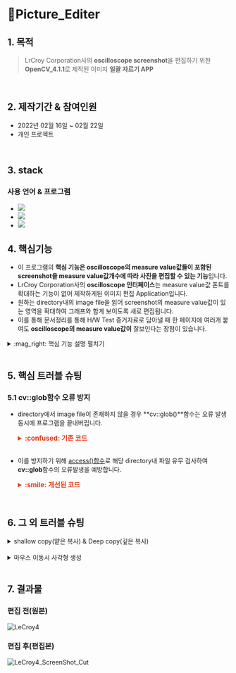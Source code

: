 # :pushpin:Picture_Editer
## 1. 목적
> LrCroy Corporation사의 **oscilloscope screenshot**을 편집하기 위한 **OpenCV_4.1.1**로 제작된 이미지 **일괄 자르기 APP**
<br/>

## 2. 제작기간 & 참여인원
- 2022년 02월 16일 ~ 02월 22일
- 개인 프로젝트
<br/>

## 3. stack
### 사용 언어 & 프로그램

- <img src="https://img.shields.io/badge/C++-00599C?style=flat-square&logo=C%2B%2B&logoColor=white"/>
- <img src="https://img.shields.io/badge/OpenCV-5C3EE8?style=flat-square&logo=Opencv"/>
- <img src="https://img.shields.io/badge/Visual Studio-5C2D91?style=flat-square&logo=Visual Studio&logoColor=white"/></a> 

## 4. 핵심기능

- 이 프로그램의 **핵심 기능은 oscilloscope의 measure value값들이 포함된 screenshot을 measure value값개수에 따라 사진을 편집할 수 있는 기능**입니다.<br/>
- LrCroy Corporation사의 **oscilloscope 인터페이스**는 measure value값 폰트를 확대하는 기능이 없어 제작하게된 이미지 편집 Application입니다.<br/>
- 원하는 directory내의 image file을 읽어 screenshot의 measure value값이 있는 영역을 확대하여 그래프와 함게 보이도록 새로 편집됩니다.<br/>
- 이를 통해 문서정리를 통해 H/W Test 증거자료로 담아낼 때 한 페이지에 여러개 붙여도 **oscilloscope의 measure value값이** 잘보인다는 장점이 있습니다.<br/>

<details>
<summary> :mag_right: 핵심 기능 설명 펼치기 </summary>
<div markdown="1">  

### 4.1 ISO26262 Hardware Intergration Test
- 차량 전장 부품의 안전 기능의 완전성과 정확성을 목적으로 ISO26262(기능 안전 표준)에서 Hardware Intergration Test를 요구합니다.
- Hardware Intergration Step(HIS)를 큰 틀로 구분하고 Hardware Test Component(HTC)를 세부적인 틀로 Test 조건을 정해 회로실험 장비로 Test를 진행합니다.
- HIS와 HTC를 정렬하여 directory를 만들고 HTC폴더마다 oscilloscope screenshot으로 실제 Test결과 증거로 남겨둡니다.

### 4.2 directory 처리 [:pushpin:코드 확인](https://github.com/EuiSeonLEE/Picture_Editer/blob/041c9ff9838e3adaaeb777372650113015baf520/ScreenShot_Cut/ScreenShot_Cut.cpp#L122-L141)
- 정렬된 directory 내의 image file을 읽기 위해 **cv::glob()**함수를 사용합니다.
- **cv::glob()**함수를 사용하기 위해서는 directory주소를 문자열로 기입시켜야 함으로 문자열 처리를 위해 **MakeDirPath()**함수를 만들어 주었습니다.
- 문자열 처리를 하여 **cv::glob()**로 해당 directory내의 image file을 전부 차례대로 불러옵니다.
- 편집이 종료된 편집본 image file은 문자열을 추가하여 해당 directory 내에 편집본을 저장시킵니다.

### 4.3 MouseCallback [:pushpin:코드 확인](https://github.com/EuiSeonLEE/Picture_Editer/blob/041c9ff9838e3adaaeb777372650113015baf520/ScreenShot_Cut/ScreenShot_Cut.cpp#L21-L84)
- 관심영역을 선택하여 편집을 해야하기 때문에 **cv::setMouseCallback()**함수를 사용하여 관심영역을 그립니다.
- 몇개의 measure value를 편집하느냐에 따라 관심영역 내 사각형이 몇개 그려질지 결정됩니다.
    <details>
   <summary> 마우스로 사각형 그린 결과 </summary>
   <div markdown="1"> 

     ![image](https://user-images.githubusercontent.com/84891209/185345507-0d5f8ee9-b639-4f99-98bf-6caa0556c18b.png)


   </div>
   </details>
<br/>
### 4.4 image edit [:pushpin:코드 확인](https://github.com/EuiSeonLEE/Picture_Editer/blob/041c9ff9838e3adaaeb777372650113015baf520/ScreenShot_Cut/ScreenShot_Cut.cpp#L86-L120)
불러온 directory 내의 screenshot image를 작을 화소로도 잘 보이도록 measure value값과 그래프가 편집을 시킵니다.
2~6개의 measure value개수를 조절하여 image를 편집합니다.

</div>
</details>
<br/>

## 5. 핵심 트러블 슈팅
### 5.1 cv::glob함수 오류 방지
- directory에서 image file이 존재하지 않을 경우 **cv::glob()**함수는 오류 발생 동시에 프로그램을 끝내버립니다.
  
    <details>
    <summary style="font-Weight : bold; font-size : 15px; color : #E43914;"> :confused: 기존 코드</summary>
    <div markdown="1">  

    ```c++
        glob(Path, Str, false); //Path주소의 이미지 파일 주소 및 이름 저장(만약 디렉토리가 없다면 오류 걸림)
        if (Str.size() > 0) { //해당 디렉토리의 image 파일 존재유무
            for (int c = 0; c < Str.size(); c++) {
                cout << Str[c] << endl;
                Img = imread(Str[c]); //디렉토리에서 가져온 이미지 파일 읽기
                ...
                //image file 편집 알고리즘
                ...
            }
        }
    ```
    </div>
    </details>
    <br/>

- 이를 방지하기 위해 [access()함수](https://bubble-dev.tistory.com/entry/CC-access2)로 해당 directory내 파일 유무 검사하여 **cv::glob**함수의 오류발생을 예방합니다.
  
  <details>
   <summary style="font-Weight : bold; font-size : 15px; color : #E43914;"> :smile: 개선된 코드 </summary>
   <div markdown="1">  


   ```c++
   if (access(PathDir.c_str(), 0) != -1) { //디렉토리 존재여부 판단(-1이면 없는 거)
        glob(Path, Str, false); //Path주소의 이미지 파일 주소 및 이름 저장(만약 디렉토리가 없다면 오류 걸림)
        if (Str.size() > 0) { //해당 디렉토리의 image 파일 존재유무
            for (int c = 0; c < Str.size(); c++) {
                cout << Str[c] << endl;
                Img = imread(Str[c]); //디렉토리에서 가져온 이미지 파일 읽기
                ...
                //image file 편집 알고리즘
                ...
            }
        }
   }
   
   ```
   </div>
   </details>
<br/>


## 6. 그 외 트러블 슈팅

<details>
   <summary> shallow copy(얕은 복사) & Deep copy(깊은 복사) </summary>
   <div markdown="1"> 

    - **shallow copy**를 하게 된다면 **원본의 데이터를 참조**하는 포인터 변수가 <br/>
        만들져 원하는 부분을 편집할 시 오류가 발생했습니다.
    - 이를 **Deep copy**로 전환하고 아예 **새로운 데이터 만들어** 내 편집 후 <br/>
        다시 붙여 넣는 방식을 선택하여 오류를 방지하였습니다.

   </div>
   </details>
<br/>

<details>
   <summary> 마우스 이동시 사각형 생성 </summary>
   <div markdown="1"> 

    - 마우스로 관심영역을 지정할 때 마우스 왼측 클릭 후 움직이면 사각형이 마우스 끝을 따라다니며 <br/>
      시각적으로 관심영역을 지정시키는 GUI를 구현하려 했으나
    - Image file을 창으로 불러내는 것이기 때문에 **cv::MouseMove**클래스를 사용하더라도 <br/>
      영역이 사진에 계속 그려지는 현상이 생깁니다. 
   ![image](https://user-images.githubusercontent.com/84891209/185293115-50d573b2-8842-460d-9149-536597dc4a64.png)
 
     

   </div>
   </details>
<br/>

## 7. 결과물
### 편집 전(원본)
![LeCroy4](https://user-images.githubusercontent.com/84891209/185345768-9549d234-26f0-45e9-b7a2-9a6d35811b30.jpg)

### 편집 후(편집본)
![LeCroy4_ScreenShot_Cut](https://user-images.githubusercontent.com/84891209/185345854-a68bedad-b19a-43a1-8bb6-8ce25d93eeb5.jpg)


